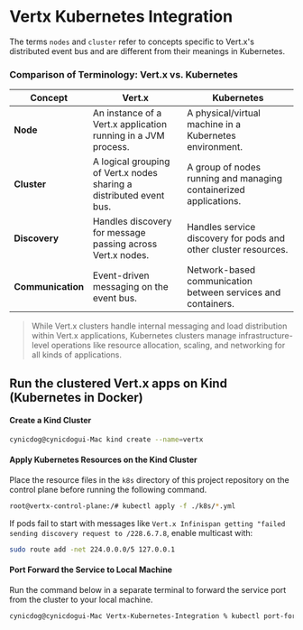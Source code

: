 # Vertx Kubernetes Integration 

The terms `nodes` and `cluster` refer to concepts specific to Vert.x's distributed event bus and are different from their meanings in Kubernetes.

### Comparison of Terminology: Vert.x vs. Kubernetes 

| **Concept**       | **Vert.x**                                                                 | **Kubernetes**                                                    |
|--------------------|---------------------------------------------------------------------------|-------------------------------------------------------------------|
| **Node**           | An instance of a Vert.x application running in a JVM process.            | A physical/virtual machine in a Kubernetes environment.           |
| **Cluster**        | A logical grouping of Vert.x nodes sharing a distributed event bus.      | A group of nodes running and managing containerized applications. |
| **Discovery**      | Handles discovery for message passing across Vert.x nodes.              | Handles service discovery for pods and other cluster resources.   |
| **Communication**  | Event-driven messaging on the event bus.                                | Network-based communication between services and containers.      |
> While Vert.x clusters handle internal messaging and load distribution within Vert.x applications, Kubernetes clusters manage infrastructure-level operations like resource allocation, scaling, and networking for all kinds of applications.

## Run the clustered Vert.x apps on Kind (Kubernetes in Docker)  

#### Create a Kind Cluster

```bash
cynicdog@cynicdogui-Mac kind create --name=vertx 
```

#### Apply Kubernetes Resources on the Kind Cluster 

Place the resource files in the `k8s` directory of this project repository on the control plane before running the following command.
```bash
root@vertx-control-plane:/# kubectl apply -f ./k8s/*.yml
```

If pods fail to start with messages like `Vert.x Infinispan getting "failed sending discovery request to /228.6.7.8`, enable multicast with:

```bash
sudo route add -net 224.0.0.0/5 127.0.0.1
```

#### Port Forward the Service to Local Machine

Run the command below in a separate terminal to forward the service port from the cluster to your local machine.
```bash
cynicdog@cynicdogui-Mac Vertx-Kubernetes-Integration % kubectl port-forward service/frontend 8080:80 
```
